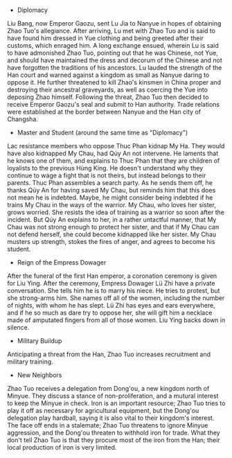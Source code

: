 * Diplomacy

Liu Bang, now Emperor Gaozu, sent Lu Jia to Nanyue in hopes of obtaining Zhao Tuo's allegiance. After arriving, Lu met with Zhao Tuo and is said to have found him dressed in Yue clothing and being greeted after their customs, which enraged him. A long exchange ensued, wherein Lu is said to have admonished Zhao Tuo, pointing out that he was Chinese, not Yue, and should have maintained the dress and decorum of the Chinese and not have forgotten the traditions of his ancestors. Lu lauded the strength of the Han court and warned against a kingdom as small as Nanyue daring to oppose it. He further threatened to kill Zhao's kinsmen in China proper and destroying their ancestral graveyards, as well as coercing the Yue into deposing Zhao himself. Following the threat, Zhao Tuo then decided to receive Emperor Gaozu's seal and submit to Han authority. Trade relations were established at the border between Nanyue and the Han city of Changsha.

* Master and Student (around the same time as "Diplomacy")

Lac resistance members who oppose Thuc Phan kidnap My Ha. They would have also kidnapped My Chau, had Qúy An not intervene. He laments that he knows one of them, and explains to Thuc Phan that they are children of loyalists to the previous Hùng King. He doesn't understand why they continue to wage a fight that is not theirs, but instead belongs to their parents. Thuc Phan assembles a search party. As he sends them off, he thanks Qúy An for having saved My Chau, but reminds him that this does not mean he is indebted. Maybe, he might consider being indebted if he trains My Chau in the ways of the warrior. My Chau, who loves her sister, grows worried. She resists the idea of training as a warrior so soon after the incident. But Qúy An explains to her, in a rather untactful manner, that My Chau was not strong enough to protect her sister, and that if My Chau can not defend herself, she could become kidnapped like her sister. My Chau musters up strength, stokes the fires of anger, and agrees to become his student.

* Reign of the Empress Dowager

After the funeral of the first Han emperor, a coronation ceremony is given for Liu Ying. After the ceremony, Empress Dowager Lü Zhi have a private conversation. She tells him he is to marry his niece. He tries to protest, but she strong-arms him. She names off all of the women, including the number of nights, with whom he has slept. Lü Zhi has eyes and ears everywhere, and if he so much as dare try to oppose her, she will gift him a necklace made of amputated fingers from all of those women. Liu Ying backs down in silence.

* Military Buildup

Anticipating a threat from the Han, Zhao Tuo increases recruitment and military training.

* New Neighbors

Zhao Tuo receives a delegation from Dong'ou, a new kingdom north of Minyue. They discuss a stance of non-proliferation, and a mutural interest to keep the Minyue in check. Iron is an important resource; Zhao Tuo tries to play it off as necessary for agricultural equipment, but the Dong'ou delegation play hardball, saying it is also vital to their kingdom's interest. The face off ends in a stalemate; Zhao Tuo threatens to ignore Minyue aggression, and the Dong'ou threaten to withhold iron for trade. What they don't tell Zhao Tuo is that they procure most of the iron from the Han; their local production of iron is very limited.
